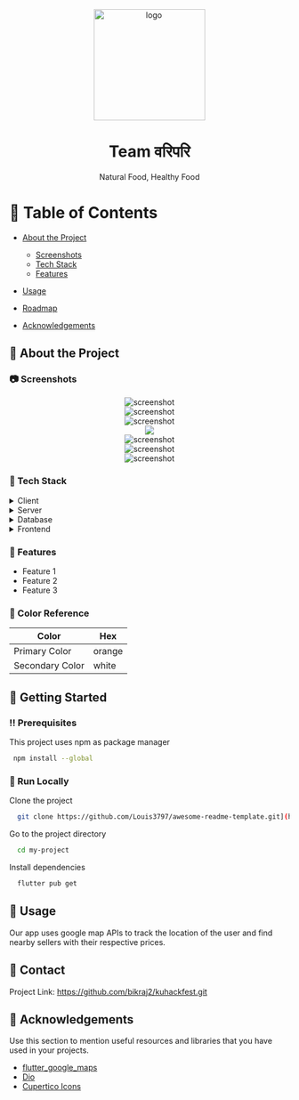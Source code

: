 
<div align="center">

  <img src="assets/logo.png" alt="logo" width="200" height="auto" />
  <h1> Team वरिपरि</h1>
  
  <p>
    Natural Food, Healthy Food  
  </p>
  </div>
  
   
<h4>
   



<!-- Table of Contents -->
# :notebook_with_decorative_cover: Table of Contents

- [About the Project](#star2-about-the-project)
  * [Screenshots](#camera-screenshots)
  * [Tech Stack](#space_invader-tech-stack)
  * [Features](#dart-features)
  
  
  
- [Usage](#eyes-usage)
- [Roadmap](#compass-roadmap) 
- [Acknowledgements](#gem-acknowledgements)

  


## :star2: About the Project



### :camera: Screenshots

<div align="center"> 
  <img src="https://github.com/bikraj2/kuhackfest/blob/ishan/pixel/assets/images/nearyou.png" alt="screenshot" />
</div>
<div align="center"> 
  <img src="" alt="screenshot" />
</div>
<div align="center"> 
  <img src="https://github.com/bikraj2/kuhackfest/blob/ishan/pixel/assets/images/nearyou.png" alt="screenshot"  />
</div>
  
<div align="center"> 
  <img src="https://github.com/bikraj2/kuhackfest/blob/ishan/pixel/assets/images/inventory.png" />
</div>
  
 <div align="center"> 
  <img src="https://github.com/bikraj2/kuhackfest/blob/ishan/pixel/assets/images/iPhone%208%20-%209.png" alt="screenshot" />
</div>
 <div align="center"> 
  <img src="https://github.com/bikraj2/kuhackfest/blob/ishan/pixel/assets/images/iPhone%208%20-%209.png" alt="screenshot" />
</div>
 <div align="center"> 
  <img src="https://github.com/bikraj2/kuhackfest/blob/ishan/pixel/assets/images/iPhone%208%20-%2017.png" alt="screenshot" />
</div>


### :space_invader: Tech Stack

<details>
  <summary>Client</summary>
  <ul>
    <li><a href="https://www.typescriptlang.org/">Typescript</a></li>
    <li><a href="https://nextjs.org/">Next.js</a></li>
    <li><a href="https://reactjs.org/">React.js</a></li>
    <li><a href="https://tailwindcss.com/">TailwindCSS</a></li>
  </ul>
</details>

<details>
  <summary>Server</summary>
  <ul>
    
    <li><a href="https://nodejs.org/en/">Node.js</a></li>
    
    
  </ul>
</details>

<details>
<summary>Database</summary>
  <ul>
    
    <li><a href="https://www.mongodb.com/">MongoDB</a></li>
  </ul>
</details>

<details>
<summary>Frontend</summary>
  <ul>
    <li><a href="https://flutter.dev/?gclid=Cj0KCQjworiXBhDJARIsAMuzAuzjRF3nolxpbkh8ofSlM6l0m3HPs1morfvvFuVV7pjfAVvQE6Uu83AaAsCUEALw_wcB&gclsrc=aw.ds">Flutter</a></li>
  </ul>
</details>

<!-- Features -->
### :dart: Features

- Feature 1
- Feature 2
- Feature 3

<!-- Color Reference -->
### :art: Color Reference

| Color             | Hex                                                                |
| ----------------- | ------------------------------------------------------------------ |
| Primary Color | orange |
| Secondary Color | white |






## 	:toolbox: Getting Started


### :bangbang: Prerequisites

This project uses npm as package manager

```bash
 npm install --global 
```


 


<!-- Run Locally -->
### :running: Run Locally

Clone the project

```bash
  git clone https://github.com/Louis3797/awesome-readme-template.git](https://github.com/bikraj2/kuhackfest.git)
```

Go to the project directory

```bash
  cd my-project
```

Install dependencies

```bash
  flutter pub get 
```








## :eyes: Usage

Our app uses google map APIs to track the location of the user and find nearby sellers with their respective prices. 






## :handshake: Contact

Project Link: https://github.com/bikraj2/kuhackfest.git


<!-- Acknowledgments -->
## :gem: Acknowledgements

Use this section to mention useful resources and libraries that you have used in your projects.

 - [flutter_google_maps]([https://shields.io/](https://pub.dev/packages/google_maps_flutter))
 - [Dio]([https://github.com/matiassingers/awesome-readme](https://pub.dev/packages/dio))
 - [Cupertico Icons]([https://github.com/othneildrew/Best-README-Template](https://pub.dev/packages/cupertino_icons))

